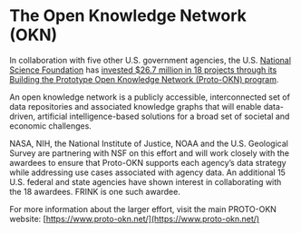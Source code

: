 # The Open Knowledge Network (OKN)

In collaboration with five other U.S. government agencies, the U.S. [National Science Foundation](https://nsf.org) has [invested $26.7 million in 18 projects through its Building the Prototype Open Knowledge Network (Proto-OKN) program](https://new.nsf.gov/tip/updates/nsf-invests-first-ever-prototype-open-knowledge-network). 

An open knowledge network is a publicly accessible, interconnected set of data repositories and associated knowledge graphs that will enable data-driven, artificial intelligence-based solutions for a broad set of societal and economic challenges. 

NASA, NIH, the National Institute of Justice, NOAA and the U.S. Geological Survey are partnering with NSF on this effort and will work closely with the awardees to ensure that Proto-OKN supports each agency’s data strategy while addressing use cases associated with agency data. An additional 15 U.S. federal and state agencies have shown interest in collaborating with the 18 awardees. FRINK is one such awardee.

For more information about the larger effort, visit the main PROTO-OKN website: [https://www.proto-okn.net/](https://www.proto-okn.net/)
